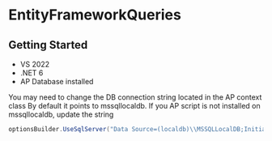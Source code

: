 # EntityFrameworkQueries

## Getting Started
- VS 2022
- .NET 6
- AP Database installed

You may need to change the DB connection string located in the AP context class
By default it points to mssqllocaldb. If you AP script is not installed on mssqllocaldb, update the string
``` csharp
optionsBuilder.UseSqlServer("Data Source=(localdb)\\MSSQLLocalDB;Initial Catalog=AP");
```
